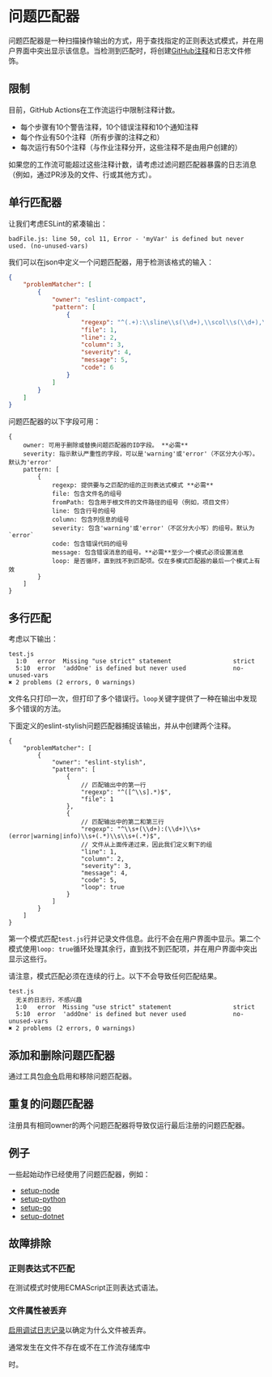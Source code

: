 # 问题匹配器

问题匹配器是一种扫描操作输出的方式，用于查找指定的正则表达式模式，并在用户界面中突出显示该信息。当检测到匹配时，将创建[GitHub注释](https://developer.github.com/v3/checks/runs/#annotations-object-1)和日志文件修饰。

## 限制

目前，GitHub Actions在工作流运行中限制注释计数。

- 每个步骤有10个警告注释，10个错误注释和10个通知注释
- 每个作业有50个注释（所有步骤的注释之和）
- 每次运行有50个注释（与作业注释分开，这些注释不是由用户创建的）

如果您的工作流可能超过这些注释计数，请考虑过滤问题匹配器暴露的日志消息（例如，通过PR涉及的文件、行或其他方式）。

## 单行匹配器

让我们考虑ESLint的紧凑输出：

```
badFile.js: line 50, col 11, Error - 'myVar' is defined but never used. (no-unused-vars)
```

我们可以在json中定义一个问题匹配器，用于检测该格式的输入：

```json
{
    "problemMatcher": [
        {
            "owner": "eslint-compact",
            "pattern": [
                {
                    "regexp": "^(.+):\\sline\\s(\\d+),\\scol\\s(\\d+),\\s(Error|Warning|Info)\\s-\\s(.+)\\s\\((.+)\\)$",
                    "file": 1,
                    "line": 2,
                    "column": 3,
                    "severity": 4,
                    "message": 5,
                    "code": 6
                }
            ]
        }
    ]
}
```

问题匹配器的以下字段可用：

```
{
    owner: 可用于删除或替换问题匹配器的ID字段。 **必需**
    severity: 指示默认严重性的字段，可以是'warning'或'error'（不区分大小写）。默认为'error'
    pattern: [
        {
            regexp: 提供要与之匹配的组的正则表达式模式 **必需**
            file: 包含文件名的组号
            fromPath: 包含用于根文件的文件路径的组号（例如，项目文件）
            line: 包含行号的组号
            column: 包含列信息的组号
            severity: 包含'warning'或'error'（不区分大小写）的组号。默认为 `error`
            code: 包含错误代码的组号
            message: 包含错误消息的组号。**必需**至少一个模式必须设置消息
            loop: 是否循环，直到找不到匹配项。仅在多模式匹配器的最后一个模式上有效
        }
    ]
}
```

## 多行匹配
考虑以下输出：

```
test.js
  1:0   error  Missing "use strict" statement                 strict
  5:10  error  'addOne' is defined but never used             no-unused-vars
✖ 2 problems (2 errors, 0 warnings)
```

文件名只打印一次，但打印了多个错误行。`loop`关键字提供了一种在输出中发现多个错误的方法。

下面定义的eslint-stylish问题匹配器捕捉该输出，并从中创建两个注释。

```
{
    "problemMatcher": [
        {
            "owner": "eslint-stylish",
            "pattern": [
                {
                    // 匹配输出中的第一行
                    "regexp": "^([^\\s].*)$",
                    "file": 1
                },
                {
                    // 匹配输出中的第二和第三行
                    "regexp": "^\\s+(\\d+):(\\d+)\\s+(error|warning|info)\\s+(.*)\\s\\s+(.*)$",
                    // 文件从上面传递过来，因此我们定义剩下的组
                    "line": 1,
                    "column": 2,
                    "severity": 3,
                    "message": 4,
                    "code": 5,
                    "loop": true
                }
            ]
        }
    ]
}
```

第一个模式匹配`test.js`行并记录文件信息。此行不会在用户界面中显示。第二个模式使用`loop: true`循环处理其余行，直到找不到匹配项，并在用户界面中突出显示这些行。

请注意，模式匹配必须在连续的行上。以下不会导致任何匹配结果。

```
test.js
  无关的日志行，不感兴趣
  1:0   error  Missing "use strict" statement                 strict
  5:10  error  'addOne' is defined but never used             no-unused-vars
✖ 2 problems (2 errors, 0 warnings)
```

## 添加和删除问题匹配器

通过工具包[命令](commands.md#problem-matchers)启用和移除问题匹配器。

## 重复的问题匹配器

注册具有相同owner的两个问题匹配器将导致仅运行最后注册的问题匹配器。

## 例子

一些起始动作已经使用了问题匹配器，例如：
- [setup-node](https://github.com/actions/setup-node/tree/main/.github)
- [setup-python](https://github.com/actions/setup-python/tree/main/.github)
- [setup-go](https://github.com/actions/setup-go/tree/main/.github)
- [setup-dotnet](https://github.com/actions/setup-dotnet/tree/main/.github)

## 故障排除

### 正则表达式不匹配

在测试模式时使用ECMAScript正则表达式语法。

### 文件属性被丢弃

[启用调试日志记录](https://docs.github.com/en/actions/managing-workflow-runs/enabling-debug-logging)以确定为什么文件被丢弃。

通常发生在文件不存在或不在工作流存储库中

时。